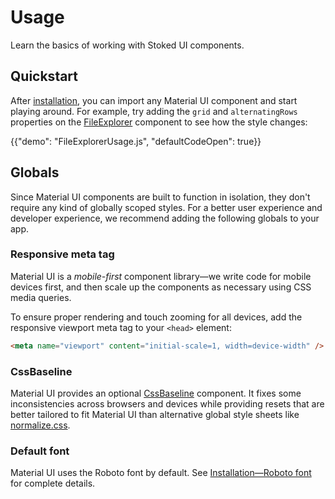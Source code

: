 # Usage

<p class="description">Learn the basics of working with Stoked UI components.</p>

## Quickstart

After [installation](/material-ui/docs/introduction/installation/), you can import any Material UI component and start playing around.
For example, try adding the `grid` and `alternatingRows` properties on the [FileExplorer](/file-explorer/docs/file-explorer/items/) component to see how the style changes:

{{"demo": "FileExplorerUsage.js", "defaultCodeOpen": true}}

## Globals

Since Material UI components are built to function in isolation, they don't require any kind of globally scoped styles.
For a better user experience and developer experience, we recommend adding the following globals to your app.

### Responsive meta tag

Material UI is a _mobile-first_ component library—we write code for mobile devices first, and then scale up the components as necessary using CSS media queries.

To ensure proper rendering and touch zooming for all devices, add the responsive viewport meta tag to your `<head>` element:

```html
<meta name="viewport" content="initial-scale=1, width=device-width" />
```

### CssBaseline

Material UI provides an optional [CssBaseline](/material-ui/react-css-baseline/) component.
It fixes some inconsistencies across browsers and devices while providing resets that are better tailored to fit Material UI than alternative global style sheets like [normalize.css](https://github.com/necolas/normalize.css/).

### Default font

Material UI uses the Roboto font by default.
See [Installation—Roboto font](/material-ui/getting-started/installation/#roboto-font) for complete details.
